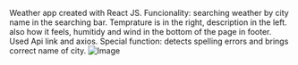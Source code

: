 Weather app created with React JS.
Funcionality: searching weather by city name in the searching bar. Temprature is in the right, description in the left. also how it feels, humitidy and wind in the bottom of the page in footer.   
Used Api link and axios.
Special function: detects spelling errors and brings correct name of city.
![Image](https://github.com/LSanjyan/weather-app-react/assets/133781980/83f8b4c8-a6ee-4f5a-8a15-fbbe3502af78)
